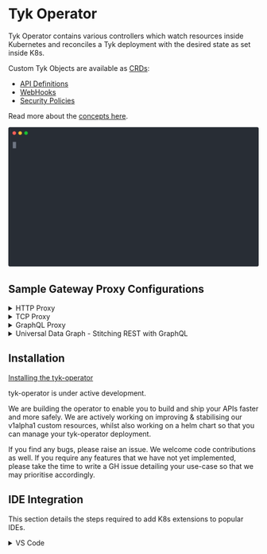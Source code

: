 # Tyk Operator

Tyk Operator contains various controllers which watch resources inside Kubernetes and reconciles
a Tyk deployment with the desired state as set inside K8s. 

Custom Tyk Objects are available as [CRDs](https://kubernetes.io/docs/concepts/extend-kubernetes/api-extension/custom-resources/):

- [API Definitions](./docs/api_definitions.md)
- [WebHooks](./docs/webhooks.md)
- [Security Policies](./docs/policies.md)

Read more about the [concepts here](./docs/concepts.md).

![Demo](./docs/img/demo.svg)

## Sample Gateway Proxy Configurations

<details><summary>HTTP Proxy</summary>
<p>

```yaml
apiVersion: tyk.tyk.io/v1alpha1
kind: ApiDefinition
metadata:
  name: httpbin
spec:
  name: httpbin
  use_keyless: true
  protocol: http
  active: true
  org_id: acme.com
  proxy:
    target_url: http://httpbin.org
    listen_path: /httpbin
    strip_listen_path: true
```
</p>
</details>

<details><summary>TCP Proxy</summary>
<p>

```yaml
apiVersion: tyk.tyk.io/v1alpha1
kind: ApiDefinition
metadata:
  name: redis-tcp
spec:
  name: redis-tcp
  active: true
  protocol: tcp
  listen_port: 6380
  proxy:
    target_url: tcp://localhost:6379
```

</p>
</details>

<details><summary>GraphQL Proxy</summary>
<p>

```yaml
apiVersion: tyk.tyk.io/v1alpha1
kind: ApiDefinition
metadata:
  name: trevorblades
spec:
  name: trevorblades
  use_keyless: true
  protocol: http
  active: true
  proxy:
    target_url: https://countries.trevorblades.com
    listen_path: /trevorblades
    strip_listen_path: true
  graphql:
    enabled: true
    execution_mode: proxyOnly
    schema: |
      directive @cacheControl(maxAge: Int, scope: CacheControlScope) on FIELD_DEFINITION | OBJECT | INTERFACE

      enum CacheControlScope {
        PUBLIC
        PRIVATE
      }

      type Continent {
        code: ID!
        name: String!
        countries: [Country!]!
      }

      input ContinentFilterInput {
        code: StringQueryOperatorInput
      }

      type Country {
        code: ID!
        name: String!
        native: String!
        phone: String!
        continent: Continent!
        capital: String
        currency: String
        languages: [Language!]!
        emoji: String!
        emojiU: String!
        states: [State!]!
      }

      input CountryFilterInput {
        code: StringQueryOperatorInput
        currency: StringQueryOperatorInput
        continent: StringQueryOperatorInput
      }

      type Language {
        code: ID!
        name: String
        native: String
        rtl: Boolean!
      }

      input LanguageFilterInput {
        code: StringQueryOperatorInput
      }

      type Query {
        continents(filter: ContinentFilterInput): [Continent!]!
        continent(code: ID!): Continent
        countries(filter: CountryFilterInput): [Country!]!
        country(code: ID!): Country
        languages(filter: LanguageFilterInput): [Language!]!
        language(code: ID!): Language
      }

      type State {
        code: String
        name: String!
        country: Country!
      }

      input StringQueryOperatorInput {
        eq: String
        ne: String
        in: [String]
        nin: [String]
        regex: String
        glob: String
      }

      """The `Upload` scalar type represents a file upload."""
      scalar Upload
    playground:
      enabled: true
      path: /playground
```

</p>
</details>

<details><summary>Universal Data Graph - Stitching REST with GraphQL</summary>
<p>

```yaml
apiVersion: tyk.tyk.io/v1alpha1
kind: ApiDefinition
metadata:
  name: udg
spec:
  name: Universal Data Graph Example
  use_keyless: true
  protocol: http
  active: true
  proxy:
    target_url: ""
    listen_path: /udg
    strip_listen_path: true
  graphql:
    enabled: true
    execution_mode: executionEngine
    schema: |
      type Country {
        name: String
        code: String
        restCountry: RestCountry
      }

      type Query {
        countries: [Country]
      }

      type RestCountry {
        altSpellings: [String]
        subregion: String
        population: String
      }
    type_field_configurations:
      - type_name: Query
        field_name: countries
        mapping:
          disabled: false
          path: countries
        data_source:
          kind: GraphQLDataSource
          data_source_config:
            url: "https://countries.trevorblades.com"
            method: POST
            status_code_type_name_mappings: []
      - type_name: Country
        field_name: restCountry
        mapping:
          disabled: true
          path: ""
        data_source:
          kind: HTTPJSONDataSource
          data_source_config:
            url: "https://restcountries.eu/rest/v2/alpha/{{ .object.code }}"
            method: GET
            default_type_name: RestCountry
            status_code_type_name_mappings:
              - status_code: 200
    playground:
      enabled: true
      path: /playground
```

</p>
</details>

## Installation

[Installing the tyk-operator](./docs/installation/installation.md)

tyk-operator is under active development. 

We are building the operator to enable you to build and ship your APIs faster and more safely. We are actively working
on improving & stabilising our v1alpha1 custom resources, whilst also working on a helm chart so that you can 
manage your tyk-operator deployment. 

If you find any bugs, please raise an issue. 
We welcome code contributions as well. 
If you require any features that we have not yet implemented, please take the time to write a GH issue detailing your
use-case so that we may prioritise accordingly. 

## IDE Integration
This section details the steps required to add K8s extensions to popular IDEs.

<details><summary>VS Code</summary>
<p>
 
  [Watch video tutorial here](http://www.youtube.com/watch?v=Kdrfp6aAZEU)
  
  Steps:
  1. Go to the following link: https://marketplace.visualstudio.com/items?itemName=ms-kubernetes-tools.vscode-kubernetes-tools
  2. Click on Install. This will prompt you to open Visual Studios.
  3. Click Open Visual Studios at the subsequent prompt. This will open VS Code and take you to the Extensions' section.
  4. Click Install in the Kubernetes extension page.
  
  Note: The extension should take effect immediately. In case it doesn't, simply restart VS Code.
  
  
</p>
</detail>

## Contributing

[Setting up your development environment](./docs/development.md)

## We are hiring! 

Like what you see so far? Passionate about Open Source? Can you think of a ton of ways to make tyk-operator 
or some of our other projects better? We want to hear from you.
Head over to our [careers page](https://tyk.io/current-vacancies/senior-software-engineer-kubernetes/) for further details.
